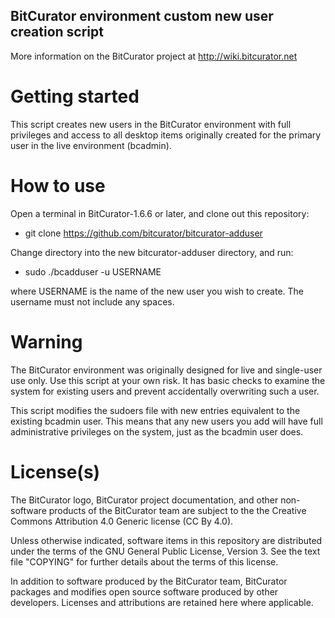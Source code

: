 BitCurator environment custom new user creation script
------------------------------------------------------
More information on the BitCurator project at <http://wiki.bitcurator.net>

# Getting started

This script creates new users in the BitCurator environment with full privileges and access to all desktop items originally created for the primary user in the live environment (bcadmin).

# How to use

Open a terminal in BitCurator-1.6.6 or later, and clone out this repository:

 * git clone https://github.com/bitcurator/bitcurator-adduser

Change directory into the new bitcurator-adduser directory, and run:

 * sudo ./bcadduser -u USERNAME

where USERNAME is the name of the new user you wish to create. The username must not include any spaces.

# Warning

The BitCurator environment was originally designed for live and single-user use only. Use this script at your own risk. It has basic checks to examine the system for existing users and prevent accidentally overwriting such a user. 

This script modifies the sudoers file with new entries equivalent to the existing bcadmin user. This means that any new users you add will have full administrative privileges on the system, just as the bcadmin user does.

# License(s)

The BitCurator logo, BitCurator project documentation, and other non-software products of the BitCurator team are subject to the the Creative Commons Attribution 4.0 Generic license (CC By 4.0).

Unless otherwise indicated, software items in this repository are distributed under the terms of the GNU General Public License, Version 3. See the text file "COPYING" for further details about the terms of this license.

In addition to software produced by the BitCurator team, BitCurator packages and modifies open source software produced by other developers. Licenses and attributions are retained here where applicable.
